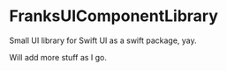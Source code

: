 # FranksUIComponentLibrary

Small UI library for Swift UI as a swift package, yay.

Will add more stuff as I go.
